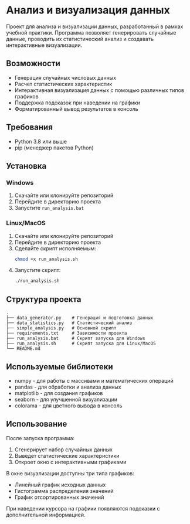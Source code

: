 # Анализ и визуализация данных

Проект для анализа и визуализации данных, разработанный в рамках учебной практики. Программа позволяет генерировать случайные данные, проводить их статистический анализ и создавать интерактивные визуализации.

## Возможности

- Генерация случайных числовых данных
- Расчет статистических характеристик
- Интерактивная визуализация данных с помощью различных типов графиков
- Поддержка подсказок при наведении на графики
- Форматированный вывод результатов в консоль

## Требования

- Python 3.8 или выше
- pip (менеджер пакетов Python)

## Установка

### Windows

1. Скачайте или клонируйте репозиторий
2. Перейдите в директорию проекта
3. Запустите `run_analysis.bat`

### Linux/MacOS

1. Скачайте или клонируйте репозиторий
2. Перейдите в директорию проекта
3. Сделайте скрипт исполняемым:
   ```bash
   chmod +x run_analysis.sh
   ```
4. Запустите скрипт:
   ```bash
   ./run_analysis.sh
   ```

## Структура проекта

```
.
├── data_generator.py    # Генерация и подготовка данных
├── data_statistics.py   # Статистический анализ
├── simple_analysis.py   # Основной скрипт
├── requirements.txt     # Зависимости проекта
├── run_analysis.bat     # Скрипт запуска для Windows
├── run_analysis.sh      # Скрипт запуска для Linux/MacOS
└── README.md
```

## Используемые библиотеки

- numpy - для работы с массивами и математических операций
- pandas - для обработки и анализа данных
- matplotlib - для создания графиков
- seaborn - для улучшенной визуализации
- colorama - для цветного вывода в консоль

## Использование

После запуска программа:
1. Сгенерирует набор случайных данных
2. Выведет статистические характеристики
3. Откроет окно с интерактивными графиками

В окне визуализации доступны три типа графиков:
- Линейный график исходных данных
- Гистограмма распределения значений
- График отсортированных значений

При наведении курсора на графики появляются подсказки с дополнительной информацией.

